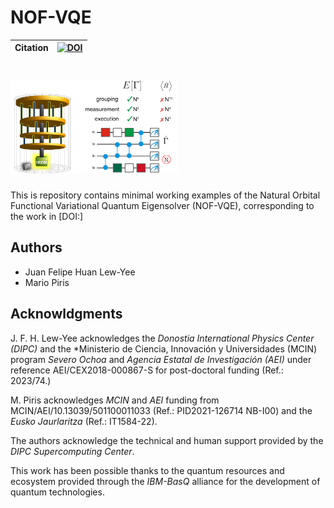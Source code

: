 # NOF-VQE

| **Citation** | [![DOI](XXXX)](XXXX) |
| ------------ | ---------------------------------------------------------------------------------------------- |

# <img src="https://github.com/felipelewyee/NOF-VQE/blob/master/NOF-VQE.png" height=150>

This is repository contains minimal working examples of the Natural Orbital Functional Variational Quantum Eigensolver (NOF-VQE), corresponding to the work in [DOI:]

## Authors

- Juan Felipe Huan Lew-Yee
- Mario Piris

## Acknowldgments

J. F. H. Lew-Yee acknowledges the *Donostia International Physics Center (DIPC)* and the *Ministerio de Ciencia, Innovación y Universidades (MCIN) program *Severo Ochoa* and *Agencia Estatal de Investigación (AEI)* under reference AEI/CEX2018-000867-S for post-doctoral funding (Ref.: 2023/74.)

M. Piris acknowledges *MCIN* and *AEI* funding from MCIN/AEI/10.13039/501100011033 (Ref.: PID2021-126714 NB-I00) and the *Eusko Jaurlaritza* (Ref.: IT1584-22).

The authors acknowledge the technical and human support provided by the *DIPC Supercomputing Center*.

This work has been possible thanks to the quantum resources and ecosystem provided through the *IBM-BasQ* alliance for the development of quantum technologies.